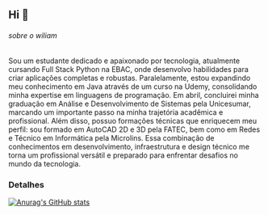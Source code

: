 ## Hi 👋

###### sobre o wiliam

Sou um estudante dedicado e apaixonado por tecnologia, atualmente cursando Full Stack Python na EBAC, onde desenvolvo habilidades para criar aplicações completas e robustas. Paralelamente, estou expandindo meu conhecimento em Java através de um curso na Udemy, consolidando minha expertise em linguagens de programação.
Em abril, concluirei minha graduação em Análise e Desenvolvimento de Sistemas pela Unicesumar, marcando um importante passo na minha trajetória acadêmica e profissional.
Além disso, possuo formações técnicas que enriquecem meu perfil: sou formado em AutoCAD 2D e 3D pela FATEC, bem como em Redes e Técnico em Informática pela Microlins. Essa combinação de conhecimentos em desenvolvimento, infraestrutura e design técnico me torna um profissional versátil e preparado para enfrentar desafios no mundo da tecnologia.

### Detalhes

[![Anurag's GitHub stats](https://github-readme-stats.vercel.app/api?username=wiliamDesigner&show_icons=true&theme=dark)](https://github.com/anuraghazra/github-readme-stats)

